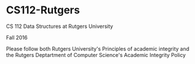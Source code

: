 # CS112-Rutgers
CS 112 Data Structures at Rutgers University

Fall 2016

Please follow both Rutgers University's Principles of academic integrity and the Rutgers Deptartment of Computer Science's Academic Integrity Policy
